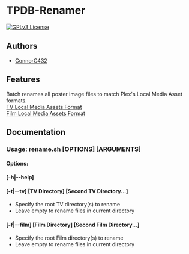 # TPDB-Renamer

[![GPLv3 License](https://img.shields.io/badge/License-GPL%20v3-yellow.svg)](https://opensource.org/license/gpl-3-0/)

## Authors

- [ConnorC432](https://github.com/ConnorC432)

## Features

Batch renames all poster image files to match Plex's Local Media Asset formats.\
[TV Local Media Assets Format](https://support.plex.tv/articles/200220717-local-media-assets-tv-shows/)\
[Film Local Media Assets Format](https://support.plex.tv/articles/200220677-local-media-assets-movies/)

## Documentation

### Usage: rename.sh [OPTIONS] [ARGUMENTS]

#### Options:

#### [-h|--help]

#### [-t|--tv]    [TV Directory]        [Second TV Directory...]

- Specify the root TV directory(s) to rename
- Leave empty to rename files in current directory

#### [-f|--film]    [Film Directory]    [Second Film Directory...]

- Specify the root Film directory(s) to rename
- Leave empty to rename files in current directory
